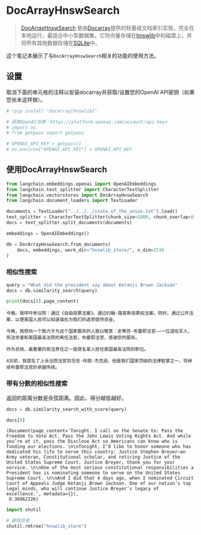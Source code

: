 # DocArrayHnswSearch

>[DocArrayHnswSearch](https://docs.docarray.org/user_guide/storing/index_hnswlib/) 是由[Docarray](https://docs.docarray.org/)提供的轻量级文档索引实现，完全在本地运行，最适合中小型数据集。它将向量存储在[hnswlib](https://github.com/nmslib/hnswlib)中的磁盘上，并将所有其他数据存储在[SQLite](https://www.sqlite.org/index.html)中。

这个笔记本展示了与`DocArrayHnswSearch`相关的功能的使用方法。

## 设置

取消下面的单元格的注释以安装docarray并获取/设置您的OpenAI API密钥（如果您尚未这样做）。

```python
# !pip install "docarray[hnswlib]"
```

```python
# 获取OpenAI令牌：https://platform.openai.com/account/api-keys
# import os
# from getpass import getpass

# OPENAI_API_KEY = getpass()
# os.environ["OPENAI_API_KEY"] = OPENAI_API_KEY
```

## 使用DocArrayHnswSearch

```python
from langchain.embeddings.openai import OpenAIEmbeddings
from langchain.text_splitter import CharacterTextSplitter
from langchain.vectorstores import DocArrayHnswSearch
from langchain.document_loaders import TextLoader
```

```python
documents = TextLoader("../../../state_of_the_union.txt").load()
text_splitter = CharacterTextSplitter(chunk_size=1000, chunk_overlap=0)
docs = text_splitter.split_documents(documents)

embeddings = OpenAIEmbeddings()

db = DocArrayHnswSearch.from_documents(
    docs, embeddings, work_dir="hnswlib_store/", n_dim=1536
)
```

### 相似性搜索

```python
query = "What did the president say about Ketanji Brown Jackson"
docs = db.similarity_search(query)
```

```python
print(docs[0].page_content)
```

    今晚。我呼吁参议院：通过《自由投票法案》。通过约翰·路易斯投票权法案。同时，通过公开法案，以便美国人民可以知道谁在为我们的选举提供资金。

    今晚，我想向一个致力于为这个国家服务的人致以敬意：史蒂芬·布雷耶法官——一位退伍军人、宪法学者和美国最高法院的离任法官。布雷耶法官，感谢您的服务。

    作为总统，最重要的宪法责任之一是提名某人担任美国最高法院的职位。

    4天前，我提名了上诉法院法官凯坦吉·布朗·杰克逊。他是我们国家顶级的法律智慧之一，将继续布雷耶法官的卓越传统。

### 带有分数的相似性搜索

返回的距离分数是余弦距离。因此，得分越低越好。

```python
docs = db.similarity_search_with_score(query)
```

```python
docs[0]
```




    (Document(page_content='Tonight. I call on the Senate to: Pass the Freedom to Vote Act. Pass the John Lewis Voting Rights Act. And while you’re at it, pass the Disclose Act so Americans can know who is funding our elections. \n\nTonight, I’d like to honor someone who has dedicated his life to serve this country: Justice Stephen Breyer—an Army veteran, Constitutional scholar, and retiring Justice of the United States Supreme Court. Justice Breyer, thank you for your service. \n\nOne of the most serious constitutional responsibilities a President has is nominating someone to serve on the United States Supreme Court. \n\nAnd I did that 4 days ago, when I nominated Circuit Court of Appeals Judge Ketanji Brown Jackson. One of our nation’s top legal minds, who will continue Justice Breyer’s legacy of excellence.', metadata={}),
     0.36962226)




```python
import shutil

# 删除目录
shutil.rmtree("hnswlib_store")
```
